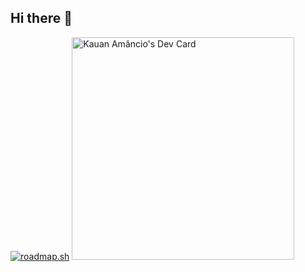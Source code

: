 ## Hi there 👋
<a href="https://roadmap.sh"><img src="https://roadmap.sh/card/tall/67f979e7af6849cc45fc8a0d?variant=dark" alt="roadmap.sh"/></a>
<a href="https://app.daily.dev/kauan_amancio"><img src="https://api.daily.dev/devcards/v2/5ZjBvXnjKfkkdCVq8M9p3.png?r=wik" width="356" alt="Kauan Amâncio's Dev Card"/></a>
<!--
**Kauan-Amancio/Kauan-Amancio** is a ✨ _special_ ✨ repository because its `README.md` (this file) appears on your GitHub profile.

Here are some ideas to get you started:

- 🔭 I’m currently working on ...
- 🌱 I’m currently learning ...
- 👯 I’m looking to collaborate on ...
- 🤔 I’m looking for help with ...
- 💬 Ask me about ...
- 📫 How to reach me: ...
- 😄 Pronouns: ...
- ⚡ Fun fact: ...
-->

